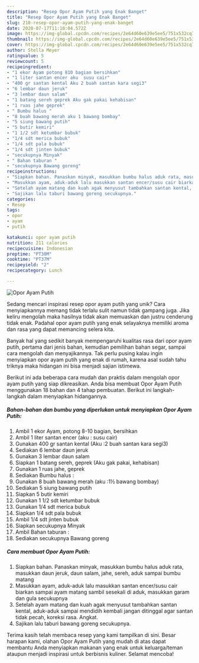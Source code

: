 ```yaml
---
description: "Resep Opor Ayam Putih yang Enak Banget"
title: "Resep Opor Ayam Putih yang Enak Banget"
slug: 210-resep-opor-ayam-putih-yang-enak-banget
date: 2020-07-17T11:10:04.572Z
image: https://img-global.cpcdn.com/recipes/2e64d60e639e5ee5/751x532cq70/opor-ayam-putih-foto-resep-utama.jpg
thumbnail: https://img-global.cpcdn.com/recipes/2e64d60e639e5ee5/751x532cq70/opor-ayam-putih-foto-resep-utama.jpg
cover: https://img-global.cpcdn.com/recipes/2e64d60e639e5ee5/751x532cq70/opor-ayam-putih-foto-resep-utama.jpg
author: Stella Meyer
ratingvalue: 5
reviewcount: 5
recipeingredient:
- "1 ekor Ayam potong 810 bagian bersihkan"
- "1 liter santan encer aku  susu cair"
- "400 gr santan kental Aku 2 buah santan kara segi3"
- "6 lembar daun jeruk"
- "3 lembar daun salam"
- "1 batang sereh geprek Aku gak pakai kehabisan"
- "1 ruas jahe geprek"
- " Bumbu halus "
- "8 buah bawang merah aku 1 bawang bombay"
- "5 siung bawang putih"
- "5 butir kemiri"
- "1 1/2 sdt ketumbar bubuk"
- "1/4 sdt merica bubuk"
- "1/4 sdt pala bubuk"
- "1/4 sdt jinten bubuk"
- "secukupnya Minyak"
- " Bahan taburan "
- "secukupnya Bawang goreng"
recipeinstructions:
- "Siapkan bahan. Panaskan minyak, masukkan bumbu halus aduk rata, masukkan daun jeruk, daun salam, jahe, sereh, aduk sampai bumbu matang"
- "Masukkan ayam, aduk-aduk lalu masukkan santan encer/susu cair biarkan sampai ayam matang sambil sesekali di aduk, masukkan garam dan gula secukupnya"
- "Setelah ayam matang dan kuah agak menyusut tambahkan santan kental, aduk-aduk sampai mendidih kembali jangan ditinggal agar santan tidak pecah, koreksi rasa. Angkat."
- "Sajikan lalu taburi bawang goreng secukupnya."
categories:
- Resep
tags:
- opor
- ayam
- putih

katakunci: opor ayam putih 
nutrition: 211 calories
recipecuisine: Indonesian
preptime: "PT30M"
cooktime: "PT37M"
recipeyield: "2"
recipecategory: Lunch

---
```



![Opor Ayam Putih](https://img-global.cpcdn.com/recipes/2e64d60e639e5ee5/751x532cq70/opor-ayam-putih-foto-resep-utama.jpg)

Sedang mencari inspirasi resep opor ayam putih yang unik? Cara menyiapkannya memang tidak terlalu sulit namun tidak gampang juga. Jika keliru mengolah maka hasilnya tidak akan memuaskan dan justru cenderung tidak enak. Padahal opor ayam putih yang enak selayaknya memiliki aroma dan rasa yang dapat memancing selera kita.

Banyak hal yang sedikit banyak mempengaruhi kualitas rasa dari opor ayam putih, pertama dari jenis bahan, kemudian pemilihan bahan segar, sampai cara mengolah dan menyajikannya. Tak perlu pusing kalau ingin menyiapkan opor ayam putih yang enak di rumah, karena asal sudah tahu triknya maka hidangan ini bisa menjadi sajian istimewa.




Berikut ini ada beberapa cara mudah dan praktis dalam mengolah opor ayam putih yang siap dikreasikan. Anda bisa membuat Opor Ayam Putih menggunakan 18 bahan dan 4 tahap pembuatan. Berikut ini langkah-langkah dalam menyiapkan hidangannya.

<!--inarticleads1-->

##### Bahan-bahan dan bumbu yang diperlukan untuk menyiapkan Opor Ayam Putih:

1. Ambil 1 ekor Ayam, potong 8-10 bagian, bersihkan
1. Ambil 1 liter santan encer (aku : susu cair)
1. Gunakan 400 gr santan kental (Aku :2 buah santan kara segi3)
1. Sediakan 6 lembar daun jeruk
1. Gunakan 3 lembar daun salam
1. Siapkan 1 batang sereh, geprek (Aku gak pakai, kehabisan)
1. Gunakan 1 ruas jahe, geprek
1. Sediakan  Bumbu halus :
1. Gunakan 8 buah bawang merah (aku :1½ bawang bombay)
1. Sediakan 5 siung bawang putih
1. Siapkan 5 butir kemiri
1. Gunakan 1 1/2 sdt ketumbar bubuk
1. Gunakan 1/4 sdt merica bubuk
1. Siapkan 1/4 sdt pala bubuk
1. Ambil 1/4 sdt jinten bubuk
1. Siapkan secukupnya Minyak
1. Ambil  Bahan taburan :
1. Sediakan secukupnya Bawang goreng




<!--inarticleads2-->

##### Cara membuat Opor Ayam Putih:

1. Siapkan bahan. Panaskan minyak, masukkan bumbu halus aduk rata, masukkan daun jeruk, daun salam, jahe, sereh, aduk sampai bumbu matang
1. Masukkan ayam, aduk-aduk lalu masukkan santan encer/susu cair biarkan sampai ayam matang sambil sesekali di aduk, masukkan garam dan gula secukupnya
1. Setelah ayam matang dan kuah agak menyusut tambahkan santan kental, aduk-aduk sampai mendidih kembali jangan ditinggal agar santan tidak pecah, koreksi rasa. Angkat.
1. Sajikan lalu taburi bawang goreng secukupnya.




Terima kasih telah membaca resep yang kami tampilkan di sini. Besar harapan kami, olahan Opor Ayam Putih yang mudah di atas dapat membantu Anda menyiapkan makanan yang enak untuk keluarga/teman ataupun menjadi inspirasi untuk berbisnis kuliner. Selamat mencoba!
